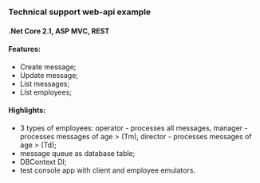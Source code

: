 ### Technical support web-api example
#### .Net Core 2.1, ASP MVC, REST
#### Features:
- Create message;
- Update message;
- List messages;
- List employees;
####
#### Highlights: 
- 3 types of employees: operator - processes all messages, manager - processes messages of age > (Tm), director - processes messages of age > (Td);
- message queue as database table;
- DBContext DI;
- test console app with client and employee emulators.
